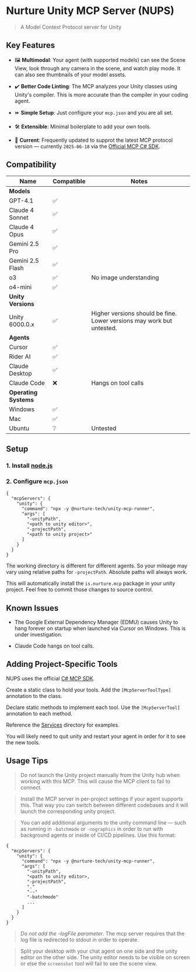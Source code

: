 # Nurture Unity MCP Server (NUPS)

> A Model Context Protocol server for Unity

## Key Features

- 🖼️ **Multimodal**: Your agent (with supported models) can see the Scene View, look through any camera in the scene, and watch play mode. It can also see thumbnails of your model assets.

- ✔️ **Better Code Linting**: The MCP analyzes your Unity classes using Unity's compiler. This is more accurate than the compiler in your coding agent.

- ⏩ **Simple Setup**: Just configure your `mcp.json` and you are all set.

- 🛠️ **Extensible**: Minimal boilerplate to add your own tools.

- 📅 **Current**: Frequently updated to supprot the latest MCP protocol version — currently `2025-06-18` via the [Official MCP C# SDK](https://github.com/modelcontextprotocol/csharp-sdk).

## Compatibility

| Name                  | Compatible | Notes                                                                 |
| --------------------- | ---------- | --------------------------------------------------------------------- |
| **Models**            |            |                                                                       |
| GPT-4.1               | ✅         |                                                                       |
| Claude 4 Sonnet       | ✅         |                                                                       |
| Claude 4 Opus         | ✅         |                                                                       |
| Gemini 2.5 Pro        | ✅         |                                                                       |
| Gemini 2.5 Flash      | ✅         |                                                                       |
| o3                    | ✅         | No image understanding                                                |
| o4-mini               | ✅         |                                                                       |
| **Unity Versions**    |            |                                                                       |
| Unity 6000.0.x        | ✅         | Higher versions should be fine. Lower versions may work but untested. |
| **Agents**            |            |                                                                       |
| Cursor                | ✅         |                                                                       |
| Rider AI              | ✅         |                                                                       |
| Claude Desktop        | ✅         |                                                                       |
| Claude Code           | ❌         | Hangs on tool calls                                                   |
| **Operating Systems** |            |                                                                       |
| Windows               | ✅         |                                                                       |
| Mac                   | ✅         |                                                                       |
| Ubuntu                | ❔         | Untested                                                              |

## Setup

### 1. Install [node.js](https://nodejs.org/en/download)

### 2. Configure `mcp.json`

```
{
  "mcpServers": {
    "unity": {
      "command": "npx -y @nurture-tech/unity-mcp-runner",
      "args": [
        "-unityPath",
        "<path to unity editor>",
        "-projectPath",
        "<path to unity project>"
      ]
    }
  }
}
```

The working directory is different for different agents. So your mileage may vary using relative paths for `-projectPath`. Absolute paths will always work.

This will automatically install the `is.nurture.mcp` package in your unity project. Feel free to commit those changes to source control.

## Known Issues

- The Google External Dependency Manager (EDMU) causes Unity to hang forever on startup when launched via Cursor on Windows. This is under investigation.

- Claude Code hangs on tool calls.

## Adding Project-Specific Tools

NUPS uses the official [C# MCP SDK](https://github.com/modelcontextprotocol/csharp-sdk).

Create a static class to hold your tools. Add the `[McpServerToolType]` annotation to the class.

Declare static methods to implement each tool. Use the `[McpServerTool]` annotation to each method.

Reference the [Services](./packages/unity/Editor/Services) directory for examples.

You will likely need to quit unity and restart your agent in order for it to see the new tools.

## Usage Tips

> Do not launch the Unity project manually from the Unity hub when working with this MCP. This will cause the MCP client to fail to connect.

> Install the MCP server in per-project settings if your agent supports this. That way you can switch between different codebases and it will launch the corresponding unity project.

> You can add additional arguments to the unity command line — such as running in `-batchmode` or `-nographics` in order to run with background agents or inside of CI/CD pipelines. Use this format:

```
{
  "mcpServers": {
    "unity": {
      "command": "npx -y @nurture-tech/unity-mcp-runner",
      "args": [
        "-unityPath",
        "<path to unity editor>,
        "-projectPath",
        "."
        "--"
        "-batchmode"
        ...
      ]
    }
  }
}
```

> _Do not add the -logFile parameter_. The mcp server requires that the log file is redirected to stdout in order to operate.

> Split your desktop with your chat agent on one side and the unity editor on the other side. The unity editor needs to be visible on screen or else the `screenshot` tool will fail to see the scene view.
